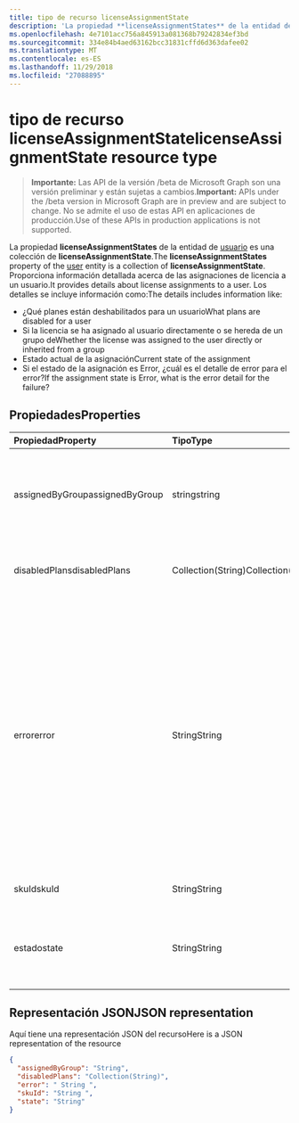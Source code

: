 ```yaml
---
title: tipo de recurso licenseAssignmentState
description: 'La propiedad **licenseAssignmentStates** de la entidad de usuario es una colección de **licenseAssignmentState**. Proporciona información detallada acerca de las asignaciones de licencia a un usuario. Los detalles se incluye información como:  '
ms.openlocfilehash: 4e7101acc756a845913a081368b79242834ef3bd
ms.sourcegitcommit: 334e84b4aed63162bcc31831cffd6d363dafee02
ms.translationtype: MT
ms.contentlocale: es-ES
ms.lasthandoff: 11/29/2018
ms.locfileid: "27088895"
---
```

# <a name="licenseassignmentstate-resource-type"></a><span data-ttu-id="2dadd-105">tipo de recurso licenseAssignmentState</span><span class="sxs-lookup"><span data-stu-id="2dadd-105">licenseAssignmentState resource type</span></span>

> <span data-ttu-id="2dadd-106">**Importante:** Las API de la versión /beta de Microsoft Graph son una versión preliminar y están sujetas a cambios.</span><span class="sxs-lookup"><span data-stu-id="2dadd-106">**Important:** APIs under the /beta version in Microsoft Graph are in preview and are subject to change.</span></span> <span data-ttu-id="2dadd-107">No se admite el uso de estas API en aplicaciones de producción.</span><span class="sxs-lookup"><span data-stu-id="2dadd-107">Use of these APIs in production applications is not supported.</span></span>

<span data-ttu-id="2dadd-108">La propiedad **licenseAssignmentStates** de la entidad de [usuario](user.md) es una colección de **licenseAssignmentState**.</span><span class="sxs-lookup"><span data-stu-id="2dadd-108">The **licenseAssignmentStates** property of the [user](user.md) entity is a collection of **licenseAssignmentState**.</span></span> <span data-ttu-id="2dadd-109">Proporciona información detallada acerca de las asignaciones de licencia a un usuario.</span><span class="sxs-lookup"><span data-stu-id="2dadd-109">It provides details about license assignments to a user.</span></span> <span data-ttu-id="2dadd-110">Los detalles se incluye información como:</span><span class="sxs-lookup"><span data-stu-id="2dadd-110">The details includes information like:</span></span>  

 - <span data-ttu-id="2dadd-111">¿Qué planes están deshabilitados para un usuario</span><span class="sxs-lookup"><span data-stu-id="2dadd-111">What plans are disabled for a user</span></span>
 - <span data-ttu-id="2dadd-112">Si la licencia se ha asignado al usuario directamente o se hereda de un grupo de</span><span class="sxs-lookup"><span data-stu-id="2dadd-112">Whether the license was assigned to the user directly or inherited from a group</span></span>
 - <span data-ttu-id="2dadd-113">Estado actual de la asignación</span><span class="sxs-lookup"><span data-stu-id="2dadd-113">Current state of the assignment</span></span>
 - <span data-ttu-id="2dadd-114">Si el estado de la asignación es Error, ¿cuál es el detalle de error para el error?</span><span class="sxs-lookup"><span data-stu-id="2dadd-114">If the assignment state is Error, what is the error detail for the failure?</span></span> 


## <a name="properties"></a><span data-ttu-id="2dadd-115">Propiedades</span><span class="sxs-lookup"><span data-stu-id="2dadd-115">Properties</span></span>
| <span data-ttu-id="2dadd-116">Propiedad</span><span class="sxs-lookup"><span data-stu-id="2dadd-116">Property</span></span>     | <span data-ttu-id="2dadd-117">Tipo</span><span class="sxs-lookup"><span data-stu-id="2dadd-117">Type</span></span>   |<span data-ttu-id="2dadd-118">Descripción</span><span class="sxs-lookup"><span data-stu-id="2dadd-118">Description</span></span>|
|:---------------|:--------|:----------|
|<span data-ttu-id="2dadd-119">assignedByGroup</span><span class="sxs-lookup"><span data-stu-id="2dadd-119">assignedByGroup</span></span>|<span data-ttu-id="2dadd-120">string</span><span class="sxs-lookup"><span data-stu-id="2dadd-120">string</span></span>|<span data-ttu-id="2dadd-121">El identificador del grupo al que se asigna esta licencia.</span><span class="sxs-lookup"><span data-stu-id="2dadd-121">The id of the group that assigns this license.</span></span> <span data-ttu-id="2dadd-122">Si la asignación es una licencia asignada directos, este campo será Null.</span><span class="sxs-lookup"><span data-stu-id="2dadd-122">If the assignment is a direct-assigned license, this field will be Null.</span></span> <span data-ttu-id="2dadd-123">Solo lectura.</span><span class="sxs-lookup"><span data-stu-id="2dadd-123">Read-Only.</span></span>|
|<span data-ttu-id="2dadd-124">disabledPlans</span><span class="sxs-lookup"><span data-stu-id="2dadd-124">disabledPlans</span></span>|<span data-ttu-id="2dadd-125">Collection(String)</span><span class="sxs-lookup"><span data-stu-id="2dadd-125">Collection(String)</span></span>|<span data-ttu-id="2dadd-126">Los planes de servicio que están deshabilitados en esta asignación.</span><span class="sxs-lookup"><span data-stu-id="2dadd-126">The service plans that are disabled in this assignment.</span></span> <span data-ttu-id="2dadd-127">Solo lectura.</span><span class="sxs-lookup"><span data-stu-id="2dadd-127">Read-Only.</span></span>|
|<span data-ttu-id="2dadd-128">error</span><span class="sxs-lookup"><span data-stu-id="2dadd-128">error</span></span>|<span data-ttu-id="2dadd-129">String</span><span class="sxs-lookup"><span data-stu-id="2dadd-129">String</span></span>|<span data-ttu-id="2dadd-130">Error de asignación de licencia.</span><span class="sxs-lookup"><span data-stu-id="2dadd-130">License assignment failure error.</span></span> <span data-ttu-id="2dadd-131">Si la licencia está asignada correctamente, este campo será Null.</span><span class="sxs-lookup"><span data-stu-id="2dadd-131">If the license is assigned successfully, this field will be Null.</span></span> <span data-ttu-id="2dadd-132">Solo lectura.</span><span class="sxs-lookup"><span data-stu-id="2dadd-132">Read-Only.</span></span> <span data-ttu-id="2dadd-133">Valores posibles: `CountViolation`, `MutuallyExclusiveViolation`, `DependencyViolation`, `ProhibitedInUsageLocationViolation`, `UniquenessViolation`, y `Others`.</span><span class="sxs-lookup"><span data-stu-id="2dadd-133">Possible values: `CountViolation`, `MutuallyExclusiveViolation`, `DependencyViolation`, `ProhibitedInUsageLocationViolation`, `UniquenessViolation`, and `Others`.</span></span> <span data-ttu-id="2dadd-134">Para obtener más información acerca de cómo identificar y resolver la asignación de licencias de errores, consulte [aquí](https://docs.microsoft.com/azure/active-directory/users-groups-roles/licensing-groups-resolve-problems).</span><span class="sxs-lookup"><span data-stu-id="2dadd-134">For more information on how to identify and resolve license assignment errors see [here](https://docs.microsoft.com/azure/active-directory/users-groups-roles/licensing-groups-resolve-problems).</span></span>|
|<span data-ttu-id="2dadd-135">skuId</span><span class="sxs-lookup"><span data-stu-id="2dadd-135">skuId</span></span>|<span data-ttu-id="2dadd-136">String</span><span class="sxs-lookup"><span data-stu-id="2dadd-136">String</span></span>|<span data-ttu-id="2dadd-137">Identificador único de la SKU.</span><span class="sxs-lookup"><span data-stu-id="2dadd-137">The unique identifier for the SKU.</span></span> <span data-ttu-id="2dadd-138">Solo lectura.</span><span class="sxs-lookup"><span data-stu-id="2dadd-138">Read-Only.</span></span>|
|<span data-ttu-id="2dadd-139">estado</span><span class="sxs-lookup"><span data-stu-id="2dadd-139">state</span></span>|<span data-ttu-id="2dadd-140">String</span><span class="sxs-lookup"><span data-stu-id="2dadd-140">String</span></span>|<span data-ttu-id="2dadd-141">Indicar el estado actual de esta asignación.</span><span class="sxs-lookup"><span data-stu-id="2dadd-141">Indicate the current state of this assignment.</span></span> <span data-ttu-id="2dadd-142">Solo lectura.</span><span class="sxs-lookup"><span data-stu-id="2dadd-142">Read-Only.</span></span> <span data-ttu-id="2dadd-143">Valores posibles: activo, ActiveWithError, deshabilitado y Error.</span><span class="sxs-lookup"><span data-stu-id="2dadd-143">Possible values: Active, ActiveWithError, Disabled and Error.</span></span>|

## <a name="json-representation"></a><span data-ttu-id="2dadd-144">Representación JSON</span><span class="sxs-lookup"><span data-stu-id="2dadd-144">JSON representation</span></span>

<span data-ttu-id="2dadd-145">Aquí tiene una representación JSON del recurso</span><span class="sxs-lookup"><span data-stu-id="2dadd-145">Here is a JSON representation of the resource</span></span>

```json
{
  "assignedByGroup": "String",
  "disabledPlans": "Collection(String)",
  "error": " String ",  
  "skuId": "String ",
  "state": "String"
}

```